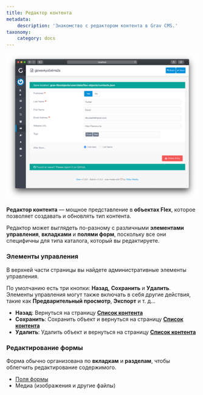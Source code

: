 ```yaml
---
title: Редактор контента
metadata:
    description: 'Знакомство с редактором контента в Grav CMS.'
taxonomy:
    category: docs
---
```


![Edit View](flex-objects-edit.png?width=2030&classes=shadow)

**Редактор контента** — мощное представление в **объектах Flex**, которое позволяет создавать и обновлять тип контента.

Редактор может выглядеть по-разному с различными **элементами управления**, **вкладками** и **полями форм**, поскольку все они специфичны для типа каталога, который вы редактируете.

### Элементы управления

В верхней части страницы вы найдете административные элементы управления.

По умолчанию есть три кнопки: **Назад**, **Сохранить** и **Удалить**. Элементы управления могут также включать в себя другие действия, такие как **Предварительный просмотр**, **Экспорт** и т. д...

- **Назад**: Вернуться на страницу **[Список контента](/advanced/flex/administration/views-list)**
- **Сохранить**: Сохранить объект и вернуться на страницу **[Список контента](/advanced/flex/administration/views-list)**
- **Удалить**: Удалить объект и вернуться на страницу **[Список контента](/advanced/flex/administration/views-list)**

### Редактирование формы

Форма обычно организована по **вкладкам** и **разделам**, чтобы облегчить редактирование содержимого.

- [Поля формы](/forms/blueprints/fields-available)
- Медиа (изображения и другие файлы)


